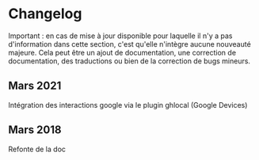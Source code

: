 # Changelog

Important : en cas de mise à jour disponible pour laquelle il n'y a pas d'information dans cette section, c'est qu'elle n'intègre aucune nouveauté majeure. Cela peut être un ajout de documentation, une correction de documentation, des traductions ou bien de la correction de bugs mineurs.

## Mars 2021

Intégration des interactions google via le plugin ghlocal (Google Devices)

## Mars 2018

Refonte de la doc
